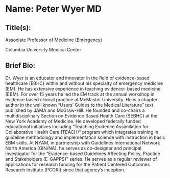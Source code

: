# Name: Peter Wyer MD

## Title(s): 

Associate Professor of Medicine (Emergency)

Columbia University Medical Center

## Brief Bio:

Dr. Wyer is an educator and innovator in the field of evidence-based healthcare (EBHC) within and
without his specialty of emergency medicine (EM). He has extensive experience in teaching evidence-
based medicine (EBM). For over 15 years he led the EM track at the annual workshop in evidence based
clinical practice at McMaster University. He is a chapter author in the well known “Users’ Guides to the
Medical Literature” text published by JAMA and McGraw-Hill. He founded and co-chairs a
multidisciplinary Section on Evidence Based Health Care (SEBHC) at the New York Academy of Medicine.
He developed federally funded educational initiatives including “Teaching Evidence Assimilation for
Collaborative Health Care (TEACH)” program which integrates training in guideline methodology and
implementation science with instruction in basic EBM skills. At NYAM, in partnership with Guidelines
International Network North America (GIN/NA), he serves as co-designer and principal investigator for
the “Evidence-based Guidelines Affecting Policy, Practice and Stakeholders (E-GAPPS)” series. He serves
as a regular reviewer of applications for research funding for the Patient Centered Outcomes Research
Institute (PCORI) since that agency’s inception.

